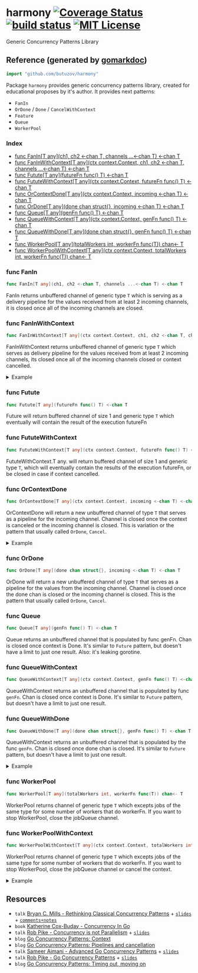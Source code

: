 # harmony  [![Coverage Status](https://coveralls.io/repos/github/butuzov/harmony/badge.svg?t=1njyDt)](https://coveralls.io/github/butuzov/harmony) [![build status](https://github.com/butuzov/harmony/actions/workflows/main.yaml/badge.svg?branch=main)]() [![MIT License](http://img.shields.io/badge/license-MIT-blue.svg)](http://www.opensource.org/licenses/MIT)

Generic Concurrency Patterns Library

## Reference (generated by [gomarkdoc](<https://github.com/princjef/gomarkdoc>))

<!-- You can Edit Content above this comment --->
<!-- Start --->
```go
import "github.com/butuzov/harmony"
```

Package `harmony` provides generic concurrency patterns library, created for educational proposes by it's author. It provides next patterns:
- `FanIn`
- `OrDone` / `Done` / `CancelWithContext`
- `Feature`
- `Queue`
- `WorkerPool`

### Index

- [func FanIn[T any](ch1, ch2 <-chan T, channels ...<-chan T) <-chan T](<#func-fanin>)
- [func FanInWithContext[T any](ctx context.Context, ch1, ch2 <-chan T, channels ...<-chan T) <-chan T](<#func-faninwithcontext>)
- [func Futute[T any](futureFn func() T) <-chan T](<#func-futute>)
- [func FututeWithContext[T any](ctx context.Context, futureFn func() T) <-chan T](<#func-fututewithcontext>)
- [func OrContextDone[T any](ctx context.Context, incoming <-chan T) <-chan T](<#func-orcontextdone>)
- [func OrDone[T any](done chan struct{}, incoming <-chan T) <-chan T](<#func-ordone>)
- [func Queue[T any](genFn func() T) <-chan T](<#func-queue>)
- [func QueueWithContext[T any](ctx context.Context, genFn func() T) <-chan T](<#func-queuewithcontext>)
- [func QueueWithDone[T any](done chan struct{}, genFn func() T) <-chan T](<#func-queuewithdone>)
- [func WorkerPool[T any](totalWorkers int, workerFn func(T)) chan<- T](<#func-workerpool>)
- [func WorkerPoolWithContext[T any](ctx context.Context, totalWorkers int, workerFn func(T)) chan<- T](<#func-workerpoolwithcontext>)


### func FanIn

```go
func FanIn[T any](ch1, ch2 <-chan T, channels ...<-chan T) <-chan T
```

FanIn returns unbuffered channel of generic type `T` which is serving as a delivery pipeline for the values received from at least 2 incoming channels, it is closed once all of the incoming channels are closed.

### func FanInWithContext

```go
func FanInWithContext[T any](ctx context.Context, ch1, ch2 <-chan T, channels ...<-chan T) <-chan T
```

FanInWithContext returns unbuffered channel of generic type `T` which serves as delivery pipeline for the values received from at least 2 incoming channels, its closed once all of the incoming channels closed or context cancelled.

<details><summary>Example</summary>
<p>

```go
package main

import (
	"context"
	"fmt"
	"github.com/butuzov/harmony"
	"sync"
	"time"
)

func main() {
	ch1 := make(chan int)
	ch2 := make(chan int)

	// Context going to timeout in 70 milliseconds.
	ctx, cancel := context.WithTimeout(context.Background(), 70*time.Millisecond)
	defer cancel()

	ch := harmony.FanInWithContext(ctx, ch1, ch2)

	wg := sync.WaitGroup{}
	wg.Add(1)
	go func() {
		defer wg.Done()
		defer close(ch1)

		for i := 0; i < 5; i++ {
			ch1 <- i
			time.Sleep(10 * time.Millisecond)
		}
	}()

	go func() {
		wg.Wait()
		defer close(ch2)

		for i := 5; i <= 10; i++ {
			ch2 <- i
			time.Sleep(10 * time.Millisecond)
		}
	}()

	var res []int
	done := make(chan struct{})
	go func() {
		defer close(done)

		for v := range ch {
			res = append(res, v)
		}
	}()

	<-done
	fmt.Println(res)
}
```

#### Output

```
[0 1 2 3 4 5 6]
```

</p>
</details>

### func Futute

```go
func Futute[T any](futureFn func() T) <-chan T
```

Future will return buffered channel of size 1 and generic type `T` which eventually will contain the result of the execution futureFn

### func FututeWithContext

```go
func FututeWithContext[T any](ctx context.Context, futureFn func() T) <-chan T
```

FututeWithContext.T any. will return buffered channel of size 1 and generic type `T`, which will eventually contain the results of the execution futureFn, or be closed in case if context cancelled.

### func OrContextDone

```go
func OrContextDone[T any](ctx context.Context, incoming <-chan T) <-chan T
```

OrContextDone will return a new unbuffered channel of type `T` that serves as a pipeline for the incoming channel. Channel is closed once the context is canceled or the incoming channel is closed. This is variation or the pattern that usually called `OrDone`, `Cancel`.

<details><summary>Example</summary>
<p>

```go
package main

import (
	"fmt"
	"github.com/butuzov/harmony"
)

func main() {
	var (
		done     = make(chan struct{})
		incoming = make(chan int)
		outgoing = harmony.OrDone(done, incoming)
		results  []int
	)

	// producer
	go func() {
		defer close(incoming)
		for i := 1; i < 10000; i++ {
			incoming <- i
		}
	}()

	// consumer
	for val := range outgoing {
		results = append(results, val)
		// We going to cancel execution once we reach any number devisable by 7
		if val%7 == 0 {
			close(done)
		}
	}

	<-done

	fmt.Println(results)
}
```

#### Output

```
[1 2 3 4 5 6 7]
```

</p>
</details>

### func OrDone

```go
func OrDone[T any](done chan struct{}, incoming <-chan T) <-chan T
```

OrDone will return a new unbuffered channel of type `T` that serves as a pipeline for the values from the incoming channel. Channel is closed once the done chan is closed or the incoming channel is closed. This is the pattern that usually called `OrDone`, `Cancel`.

### func Queue

```go
func Queue[T any](genFn func() T) <-chan T
```

Queue returns an unbuffered channel that is populated by func genFn. Chan is closed once context is Done. It's similar to `Future` pattern, but doesn't have a limit to just one result. Also: it's leaking gorotine.

### func QueueWithContext

```go
func QueueWithContext[T any](ctx context.Context, genFn func() T) <-chan T
```

QueueWithContext returns an unbuffered channel that is populated by func `genFn`. Chan is closed once context is Done. It's similar to `Future` pattern, but doesn't have a limit to just one result.

### func QueueWithDone

```go
func QueueWithDone[T any](done chan struct{}, genFn func() T) <-chan T
```

QueueWithContext returns an unbuffered channel that is populated by the func `genFn`. Chan is closed once done chan is closed. It's similar to `Future` pattern, but doesn't have a limit to just one result.

<details><summary>Example</summary>
<p>

```go
package main

import (
	"fmt"
	"github.com/butuzov/harmony"
)

func main() {
	// fin returns function  that returns Fibonacci sequence up to n element,
	// it returns 0 after limit reached.
	fib := func(limit int) func() int {
		a, b, nTh := 0, 1, 1
		return func() int {
			if nTh > limit {
				return 0
			}

			nTh++
			a, b = b, a+b
			return a
		}
	}

	first10FibNumbers := make([]int, 10)
	incoming := harmony.Queue(fib(10))
	for i := 0; i < cap(first10FibNumbers); i++ {
		first10FibNumbers[i] = <-incoming
	}

	fmt.Println(first10FibNumbers)
}
```

#### Output

```
[1 1 2 3 5 8 13 21 34 55]
```

</p>
</details>

### func WorkerPool

```go
func WorkerPool[T any](totalWorkers int, workerFn func(T)) chan<- T
```

WorkerPool returns channel of generic type `T` which excepts jobs of the same type for some number of workers that do workerFn. If you want to stop WorkerPool, close the jobQueue channel.

### func WorkerPoolWithContext

```go
func WorkerPoolWithContext[T any](ctx context.Context, totalWorkers int, workerFn func(T)) chan<- T
```

WorkerPool returns channel of generic type `T` which excepts jobs of the same type for some number of workers that do workerFn. If you want to stop WorkerPool, close the jobQueue channel or cancel the context.

<details><summary>Example</summary>
<p>

```go
package main

import (
	"context"
	"fmt"
	"github.com/butuzov/harmony"
	"math"
	"runtime"
	"sync"
	"time"
)

func main() {
	// Search for all possible primes within short period of time.
	ctx, cancel := context.WithTimeout(context.Background(), 10*time.Millisecond)
	defer cancel()

	var (
		primesCh = make(chan uint64)
		isPrime  = func(n uint64) bool {
			for i := uint64(2); i < (n/2)+1; i++ {
				if n%i == 0 {
					return false
				}
			}
			return true
		}
		totalWorkers = runtime.NumCPU() - 1
	)

	jobsQueue := harmony.WorkerPoolWithContext(ctx, totalWorkers, func(n uint64) {
		if !isPrime(n) {
			return
		}

		primesCh <- n
	})

	go func() {
		for i := uint64(0); i < math.MaxUint64; i++ {
			jobsQueue <- i
		}
	}()

	var results []uint64
	var mu sync.RWMutex
	go func() {
		for n := range primesCh {
			mu.Lock()
			results = append(results, n)
			mu.Unlock()
		}
	}()

	<-ctx.Done()
	close(primesCh)

	mu.RLock()
	fmt.Println(results)
	mu.RUnlock()
}
```

</p>
</details>

<!-- End --->
<!-- You can Edit Content under this comment --->

## Resources

* `talk` [Bryan C. Mills - Rethinking Classical Concurrency Patterns](https://www.youtube.com/watch?v=5zXAHh5tJqQ) + [`slides`](https://drive.google.com/file/d/1nPdvhB0PutEJzdCq5ms6UI58dp50fcAN/view) + [`comments+notes`](https://github.com/sourcegraph/gophercon-2018-liveblog/issues/35)
* `book` [Katherine Cox-Buday - Concurrency In Go](https://www.oreilly.com/library/view/concurrency-in-go/9781491941294/)
* `talk` [Rob Pike - Concurrency is not Parallelism](https://www.youtube.com/watch?v=oV9rvDllKEg) + [`slides`](https://go.dev/talks/2012/waza.slide)
* `blog` [Go Concurrency Patterns: Context](https://go.dev/blog/context)
* `blog` [Go Concurrency Patterns: Pipelines and cancellation](https://go.dev/blog/pipelines)
* `talk` [Sameer Ajmani  - Advanced Go Concurrency Patterns](https://www.youtube.com/watch?v=QDDwwePbDtw) + [`slides`](https://talks.golang.org/2013/advconc.slide)
* `talk` [Rob Pike - Go Concurrency Patterns](https://www.youtube.com/watch?v=f6kdp27TYZs) + [`slides`](https://talks.golang.org/2012/concurrency.slide)
* `blog` [Go Concurrency Patterns: Timing out, moving on](https://go.dev/blog/concurrency-timeouts)
